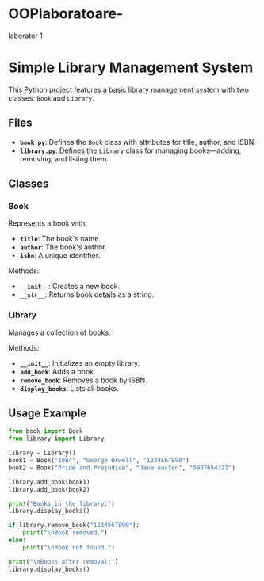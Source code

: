 # OOPlaboratoare-
laborator 1 
# Simple Library Management System

This Python project features a basic library management system with two classes: `Book` and `Library`.

## Files

- **`book.py`**: Defines the `Book` class with attributes for title, author, and ISBN.
- **`library.py`**: Defines the `Library` class for managing books—adding, removing, and listing them.

## Classes

### Book

Represents a book with:
- **`title`**: The book's name.
- **`author`**: The book's author.
- **`isbn`**: A unique identifier.

Methods:
- **`__init__`**: Creates a new book.
- **`__str__`**: Returns book details as a string.

### Library

Manages a collection of books.

Methods:
- **`__init__`**: Initializes an empty library.
- **`add_book`**: Adds a book.
- **`remove_book`**: Removes a book by ISBN.
- **`display_books`**: Lists all books.

## Usage Example

```python
from book import Book
from library import Library

library = Library()
book1 = Book("1984", "George Orwell", "1234567890")
book2 = Book("Pride and Prejudice", "Jane Austen", "0987654321")

library.add_book(book1)
library.add_book(book2)

print("Books in the library:")
library.display_books()

if library.remove_book("1234567890"):
    print("\nBook removed.")
else:
    print("\nBook not found.")

print("\nBooks after removal:")
library.display_books()
